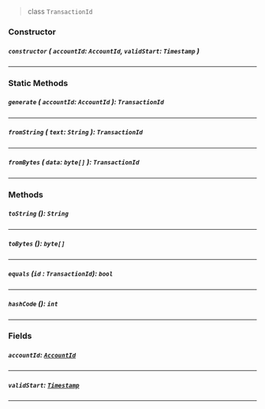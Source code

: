 > class `TransactionId`

### Constructor

##### `constructor` ( `accountId`: `AccountId`, `validStart`: `Timestamp` )

---

### Static Methods

##### `generate` ( `accountId`: `AccountId` ): `TransactionId`

---

##### `fromString` ( `text`: `String` ): `TransactionId`

---

##### `fromBytes` ( `data`: `byte[]` ): `TransactionId`

---

### Methods

##### `toString` (): `String`

---

##### `toBytes` (): `byte[]`

---

##### `equals` (`id` : `TransactionId`): `bool`

---

##### `hashCode` (): `int`

---

### Fields

##### `accountId`: [`AccountId`](reference/AccountId.md)

---

##### `validStart`: [`Timestamp`](reference/Timestamp.md)

---
